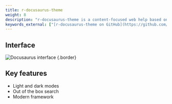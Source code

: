 ```yaml
---
title: r-docusaurus-theme
weight: 8
description: "r-docusaurus-theme is a content-focused web help based on a highly customizable and extensible Classic Docusaurus Theme."
keywords_external: ["[r-docusaurus-theme on GitHub](https://github.com/rafalkaron/r-docusaurus-theme)", "[r-docusaurus-theme preview](https://rafalkaron.github.io/r-docusaurus-theme/)"]
---
```


## Interface

![Docusaurus interface](/media/r-docusaurus-theme/dsus.png)
{.border}

## Key features

* Light and dark modes
* Out of the box search
* Modern framework
